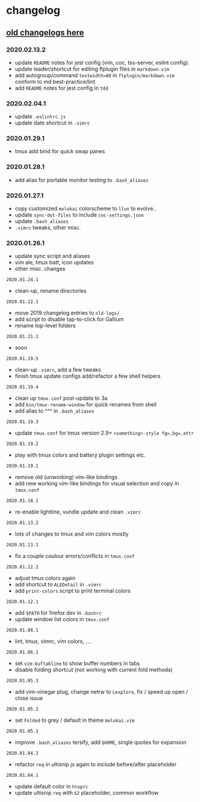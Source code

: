 # changelog

## [old changelogs here](./old)

### 2020.02.13.2

- update `README` notes for jest config (vim, coc, tss-server, eslint config).
- update leader/shortcut for editing ftplugin files in `markdown.vim`
- add autogroup/command `textwidth=80` in `ftplugin/markdown.vim` conform to md best-practice/lint
- add `README` notes for jest config in `tdd`

### 2020.02.04.1

- update `.eslintrc.js`
- update date shortcut in `.vimrc`

### 2020.01.29.1

- tmux add bind for quick swap panes

### 2020.01.28.1

- add alias for portable monitor testing to `.bash_aliases`

### 2020.01.27.1

- copy customized `molokai` colorscheme to `llun` to evolve..
- update `sync-dot-files` to include `coc-settings.json`
- update `.bash_aliases`
- `.vimrc` tweaks, other misc.

### 2020.01.26.1

- update sync script and aliases
- vim ale, tmux batt, icon updates
- other misc. changes

`2020.01.24.1`

- clean-up, rename directories

`2020.01.22.1`

- move 2019 changelog entries to `old-logs/`
- add script to disable tap-to-click for Gallium
- rename top-level folders

`2020.01.21.1`

- soon

`2020.01.19.5`

- clean-up `.vimrc`, add a few tweaks
- finish tmux update configs add/refactor a few shell helpers

`2020.01.19.4`

- clean up `tmux.conf` post-update to 3a
- add `bin/tmux-rename-window` for quick renames from shell
- add alias to ^^^ in `.bash_aliases`

`2020.01.19.3`

- update `tmux.conf` for tmux version 2.9+ `<something>-style fg=,bg=,attr`

`2020.01.19.2`

- play with tmux colors and battery plugin settings etc.

`2020.01.19.1`

- remove old (unworking) vim-like bindings
- add new working vim-like bindings for visual selection and copy in `tmux.conf`

`2020.01.18.1`

- re-enable lightline, vundle update and clean `.vimrc`

`2020.01.13.2`

- lots of changes to tmux and vim colors mostly

`2020.01.13.1`

- fix a couple coulour errors/conflicts in `tmux.conf`

`2020.01.12.2`

- adjust tmux colors again
- add shortcut to `ALEDetail` in `.vimrc`
- add `print-colors` script to print terminal colors

`2020.01.12.1`

- add `$PATH` for firefox dev in `.bashrc`
- update window list colors in `tmux.conf`

`2020.01.08.1`

- lint, tmux, vimrc, vim colors, ....

`2020.01.06.1`

- set `vim-buftabline` to show buffer numbers in tabs
- disable folding shortcut (not working with current fold methods)

`2020.01.05.3`

- add vim-vinegar plug, change netrw to `Lexplore`, fix / speed up open / close issue

`2020.01.05.2`

- set `Folded` to grey / default in theme `molokai.vim`

`2020.01.05.1`

- improve `.bash_aliases` tersify, add `$HOME`, single quotes for expansion

`2020.01.04.2`

- refactor `req` in ultisnip js again to include before/after placeholder

`2020.01.04.1`

- update default color in `htoprc`
- update ultisnip `req` with `$2` placeholder, common workflow
